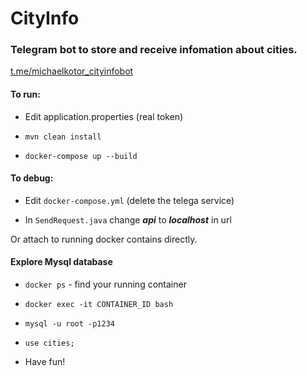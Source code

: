 # CityInfo

### Telegram bot to store and receive infomation about cities.

[t.me/michaelkotor_cityinfobot](t.me/@michaelkotor_cityinfobot)

#### To run:

- Edit application.properties (real token)

- ```mvn clean install```

- ```docker-compose up --build```

#### To debug:

- Edit ```docker-compose.yml``` (delete the telega service)

- In ```SendRequest.java``` change ***api*** to ***localhost*** in url

Or attach to running docker contains directly.

#### Explore Mysql database

- ```docker ps``` - find your running container 

- ```docker exec -it CONTAINER_ID bash```

- ```mysql -u root -p1234```

- ```use cities;```

- Have fun!
